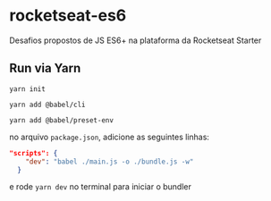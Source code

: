 # rocketseat-es6
Desafios propostos de JS ES6+ na plataforma da Rocketseat Starter

## Run via Yarn
`yarn init`

`yarn add @babel/cli`

`yarn add @babel/preset-env`

no arquivo `package.json`, adicione as seguintes linhas:

```json
"scripts": {
    "dev": "babel ./main.js -o ./bundle.js -w"
  }
```

e rode `yarn dev` no terminal para iniciar o bundler
